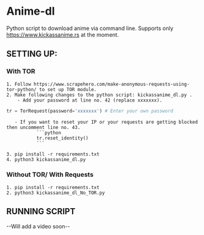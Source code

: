 # Anime-dl
Python script to download anime via command line.
Supports only https://www.kickassanime.rs at the moment.

## SETTING UP:

### With TOR
    1. Follow https://www.scrapehero.com/make-anonymous-requests-using-tor-python/ to set up TOR module.
    2. Make following changes to the python script: kickassanime_dl.py .
        - Add your password at line no. 42 (replace xxxxxxx).
```python
tr = TorRequest(password='xxxxxxx') # Enter your own password
```
       - If you want to reset your IP or your requests are getting blocked then uncomment line no. 43.
               ```python
               tr.reset_identity()
               ```        

    3. pip install -r requirements.txt
    4. python3 kickassanime_dl.py

### Without TOR/ With Requests
    1. pip install -r requirements.txt
    2. python3 kickassanime_dl_No_TOR.py

## RUNNING SCRIPT
--Will add a video soon--
